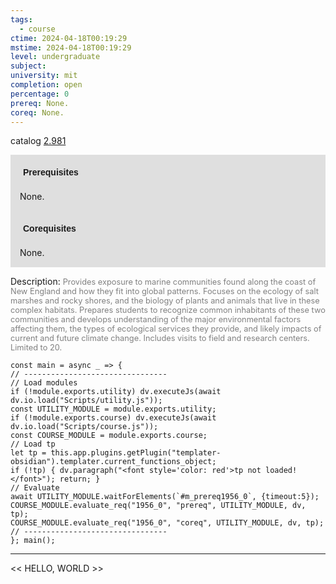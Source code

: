 ```yaml
---
tags:
  - course
ctime: 2024-04-18T00:19:29
mstime: 2024-04-18T00:19:29
level: undergraduate
subject: 
university: mit
completion: open
percentage: 0
prereq: None.
coreq: None.
---
```


catalog [2.981](http://student.mit.edu/catalog/m2c.html#2.981)

<span style="display: block; padding: 15px; background-color: rgb(100, 100, 100, 0.2);"><font id="m_prereq1956_0" style="display: block; font-family: Arial, sans-serif; font-weight: bold; padding: 5px">Prerequisites</font><br><span id="prereq1956_0">None.</span></span>
<span style="display: block; padding: 15px; background-color: rgb(100, 100, 100, 0.2);"><font id="m_coreq1956_0" style="display: block; font-family: Arial, sans-serif; font-weight: bold; padding: 5px">Corequisites</font><br><span id="coreq1956_0">None.</span></span>

<font style="">Description:</font>
<font style="color: grey; font-size: 0.8rem;">Provides exposure to marine communities found along the coast of New England and how they fit into global patterns. Focuses on the ecology of salt marshes and rocky shores, and the biology of plants and animals that live in these complex habitats. Prepares students to recognize common inhabitants of these two communities and develops understanding of the major environmental factors affecting them, the types of ecological services they provide, and likely impacts of current and future climate change. Includes visits to field and research centers. Limited to 20.</font>

```dataviewjs
const main = async _ => {
// --------------------------------
// Load modules
if (!module.exports.utility) dv.executeJs(await dv.io.load("Scripts/utility.js"));
const UTILITY_MODULE = module.exports.utility;
if (!module.exports.course) dv.executeJs(await dv.io.load("Scripts/course.js"));
const COURSE_MODULE = module.exports.course;
// Load tp
let tp = this.app.plugins.getPlugin("templater-obsidian").templater.current_functions_object;
if (!tp) { dv.paragraph("<font style='color: red'>tp not loaded!</font>"); return; }
// Evaluate
await UTILITY_MODULE.waitForElements(`#m_prereq1956_0`, {timeout:5});
COURSE_MODULE.evaluate_req("1956_0", "prereq", UTILITY_MODULE, dv, tp);
COURSE_MODULE.evaluate_req("1956_0", "coreq", UTILITY_MODULE, dv, tp);
// --------------------------------
}; main();
```

---

<< HELLO, WORLD >>
